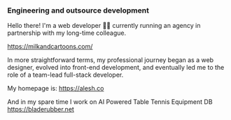 ### Engineering and outsource development

Hello there! I'm a web developer 👨‍💻 currently running an agency in partnership with my long-time colleague.

https://milkandcartoons.com/

In more straightforward terms, my professional journey began as a web designer, evolved into front-end development, and eventually led me to the role of a team-lead full-stack developer.

My homepage is: https://alesh.co

And in my spare time I work on AI Powered Table Tennis Equipment DB https://bladerubber.net
